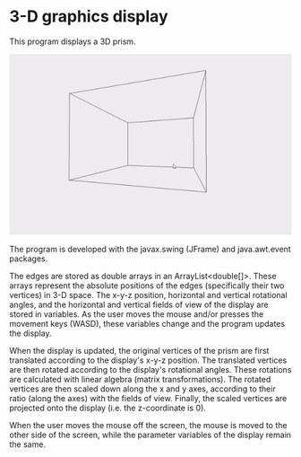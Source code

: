 # 3-D graphics display

This program displays a 3D prism. 

![Display example](/images/3d_display.gif) 

The program is developed with the javax.swing (JFrame) and java.awt.event packages.

The edges are stored as double arrays in an ArrayList<double[]>. These arrays represent the absolute positions of the edges (specifically their two vertices) in 3-D space.
The x-y-z position, horizontal and vertical rotational angles, and the horizontal and vertical fields of view of the display are stored in variables.
As the user moves the mouse and/or presses the movement keys (WASD), these variables change and the program updates the display.

When the display is updated, the original vertices of the prism are first translated according to the display's x-y-z position.
The translated vertices are then rotated according to the display's rotational angles. These rotations are calculated with linear algebra (matrix transformations).
The rotated vertices are then scaled down along the x and y axes, according to their ratio (along the axes) with the fields of view.
Finally, the scaled vertices are projected onto the display (i.e. the z-coordinate is 0).

When the user moves the mouse off the screen, the mouse is moved to the other side of the screen, while the parameter variables of the display remain the same.
